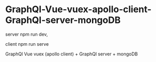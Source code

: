 # GraphQl-Vue-vuex-apollo-client-GraphQl-server-mongoDB

server npm run dev,

client npm run serve

GraphQl Vue vuex (apollo client) + GraphQl server + mongoDB

